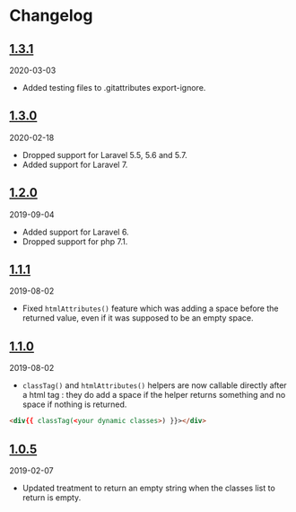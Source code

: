 # Changelog

## [1.3.1](https://github.com/Okipa/laravel-html-helper/compare/1.3.0...1.3.1)

2020-03-03

* Added testing files to .gitattributes export-ignore.

## [1.3.0](https://github.com/Okipa/laravel-html-helper/compare/1.2.0...1.3.0)

2020-02-18

* Dropped support for Laravel 5.5, 5.6 and 5.7.
* Added support for Laravel 7.

## [1.2.0](https://github.com/Okipa/laravel-html-helper/compare/1.1.1...1.2.0)

2019-09-04

* Added support for Laravel 6.
* Dropped support for php 7.1.

## [1.1.1](https://github.com/Okipa/laravel-html-helper/compare/1.1.0...1.1.1)

2019-08-02

* Fixed `htmlAttributes()` feature which was adding a space before the returned value, even if it was supposed to be an empty space.

## [1.1.0](https://github.com/Okipa/laravel-html-helper/compare/1.0.5...1.1.0)

2019-08-02

* `classTag()` and `htmlAttributes()` helpers are now callable directly after a html tag : they do add a space if the helper returns something and no space if nothing is returned.

```html
<div{{ classTag(<your dynamic classes>) }}></div>
```

## [1.0.5](https://github.com/Okipa/laravel-html-helper/compare/1.1.4...1.0.5)

2019-02-07

* Updated treatment to return an empty string when the classes list to return is empty.
